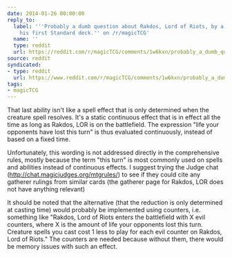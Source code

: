 ```yaml
---
date: 2014-01-26 00:00:00
reply_to:
  label: '''Probably a dumb question about Rakdos, Lord of Riots, by a noobie building
    his first Standard deck.'' on /r/magicTCG'
  name: ''
  type: reddit
  url: https://reddit.com/r/magicTCG/comments/1w6kxn/probably_a_dumb_question_about_rakdos_lord_of/
source: reddit
syndicated:
- type: reddit
  url: https://www.reddit.com/r/magicTCG/comments/1w6kxn/probably_a_dumb_question_about_rakdos_lord_of/cez789j/
tags:
- magicTCG
---
```


That last ability isn't like a spell effect that is only determined when the creature spell resolves. It's a static continuous effect that is in effect all the time as long as Rakdos, LOR is on the battlefield. The expression "life your opponents have lost this turn" is thus evaluated continuously, instead of based on a fixed time. 

Unfortunately, this wording is not addressed directly in the comprehensive rules, mostly because the term "this turn" is most commonly used on spells and abilities instead of continuous effects. I suggest trying the Judge chat (http://chat.magicjudges.org/mtgrules/) to see if they could cite any gatherer rulings from similar cards (the gatherer page for Rakdos, LOR does not have anything relevant)

It should be noted that the alternative (that the reduction is only determined at casting time) would probably be implemented using counters, i.e. something like "Rakdos, Lord of Riots enters the battlefield with X evil counters, where X is the amount of life your opponents lost this turn. Creature spells you cast cost 1 less to play for each evil counter on Rakdos, Lord of Riots." The counters are needed because without them, there would be memory issues with such an effect.